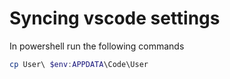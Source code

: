 # Syncing vscode settings

In powershell run the following commands

``` ps1
cp User\ $env:APPDATA\Code\User
```